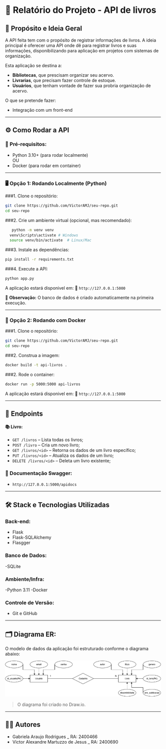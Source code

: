 # 📘 Relatório do Projeto - API de livros 

## 🎯 Propósito e Ideia Geral
A API feita tem com o propósito de registrar informações de livros.
A ideia principal é oferecer uma API onde dê para registrar livros e suas informações, disponibilizando para aplicação em projetos com sistemas de organização.

Esta aplicação se destina a:
- **Bibliotecas**, que prescisam organizar seu acervo.
- **Livrarias**, que precisam fazer controle de estoque.
- **Usuários**, que tenham vontade de fazer sua probria organização de acervo.

O que se pretende fazer:
- Integração com um front-end


---

## ⚙️ Como Rodar a API

### 🔧 Pré-requisitos:
- Python 3.10+ (para rodar localmente)  
OU  
- Docker (para rodar em container)


---


### 🖥️ Opção 1: Rodando Localmente (Python)

###1. Clone o repositório:

```bash
git clone https://github.com/VictorAMJ/seu-repo.git
cd seu-repo
```
   
###2. Crie um ambiente virtual (opcional, mas recomendado):

```bash
   python -m venv venv
  venv\Scripts\activate # Windows
  source venv/bin/activate  # Linux/Mac
```

###3. Instale as dependências:
```bash
pip install -r requirements.txt
```

###4. Execute a API:
```bash
python app.py
```

A aplicação estará disponivel em:
📍 `http://127.0.0.1:5000`

📝 **Observação:** O banco de dados é criado automaticamente na primeira execução.


---


### 🐳 Opção 2: Rodando com Docker


###1. Clone o repositório:

```bash
git clone https://github.com/VictorAMJ/seu-repo.git
cd seu-repo
```

###2. Construa a imagem:

```bash
docker build -t api-livros .
```

###2. Rode o container:

```bash
docker run -p 5000:5000 api-livros
```

A aplicação estará disponivel em:
📍 `http://127.0.0.1:5000`


---


## 📡 Endpoints

#### 📚 Livro:
- `GET /livros` – Lista todas os livros;
- `POST /livro` – Cria um novo livro;
- `GET /livros/<id>` – Retorna os dados de um livro específico;
- `PUT /livros/<id>` –  Atualiza os dados de um livro;
- `DELETE /livros/<id>` – Deleta um livro existente;

### 📖 Documentação Swagger:
- `http://127.0.0.1:5000/apidocs`


---


## 🛠️ Stack e Tecnologias Utilizadas

### Back-end:
- Flask
- Flask-SQLAlchemy
- Flasgger

### Banco de Dados:
-SQLite

### Ambiente/Infra:
-Python 3.11
-Docker

### Controle de Versão:
- Git e GitHub


---


## 🗂️ Diagrama ER:
O modelo de dados da aplicação foi estruturado conforme o diagrama abaixo:

![Diagrama ER](docs/diagrama-er.png)

> O diagrama foi criado no Draw.io.


---


## 🧑‍💻 Autores

- Gabriela Araujo Rodrigues _ RA: 2400466
- Victor Alexandre Martuzzo de Jesus _ RA: 2400690
